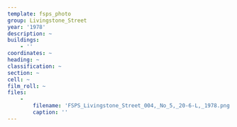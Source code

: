 ```yaml
---
template: fsps_photo
group: Livingstone_Street
year: '1978'
description: ~
buildings:
    - ''
coordinates: ~
heading: ~
classification: ~
section: ~
cell: ~
film_roll: ~
files:
    -
        filename: 'FSPS_Livingstone_Street_004,_No_5,_20-6-L,_1978.png'
        caption: ''
---
```

